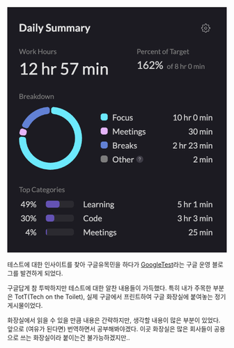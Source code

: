 <img src="/Tracking_Time/3_Mar/250325.png">

테스트에 대한 인사이트를 찾아 구글유목민을 하다가 [GoogleTest](https://testing.googleblog.com/)라는 구글 운영 블로그를 발견하게 되었다.

구글답게 참 투박하지만 테스트에 대한 알찬 내용들이 가득했다. 특히 내가 주목한 부분은 TotT(Tech on the Toilet), 실제 구글에서 프린트하여 구글 화장실에 붙여놓는 정기게시물이었다.

화장실에서 읽을 수 있을 만큼 내용은 간략하지만, 생각할 내용이 많은 부분이 있었다. 앞으로 (여유가 된다면) 번역하면서 공부해봐야겠다. 이곳 화장실은 많은 회사들이 공용으로 쓰는 화장실이라 붙이는건 불가능하겠지만..